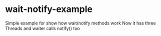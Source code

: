 # wait-notify-example
Simple example for show how wait/notify methods work
Now it has three Threads and waiter calls notify() too
